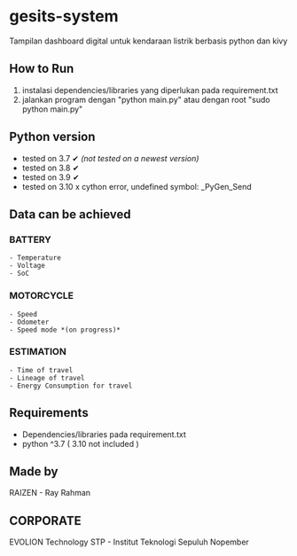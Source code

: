 # gesits-system
Tampilan dashboard digital untuk kendaraan listrik berbasis python dan kivy

## How to Run
1. instalasi dependencies/libraries yang diperlukan pada requirement.txt
2. jalankan program dengan "python main.py" atau dengan root "sudo python main.py"

## Python version
- tested on 3.7 ✔ *(not tested on a newest version)*
- tested on 3.8 ✔
- tested on 3.9 ✔
- tested on 3.10 x cython error, undefined symbol: _PyGen_Send

## Data can be achieved
### BATTERY
	- Temperature
	- Voltage
	- SoC
	
### MOTORCYCLE
	- Speed
	- Odometer
	- Speed mode *(on progress)*

### ESTIMATION
	- Time of travel
	- Lineage of travel
	- Energy Consumption for travel
	

## Requirements
- Dependencies/libraries pada requirement.txt
- python ^3.7 ( 3.10 not included )


## Made by
RAIZEN - Ray Rahman

## CORPORATE
EVOLION Technology
STP - Institut Teknologi Sepuluh Nopember
